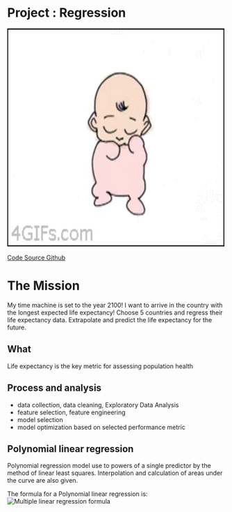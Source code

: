 # Project : Regression

<p align="left">
    <img src="./images/life.gif" width="500" height="500" style="float:center"> 
</p>

[Code Source Github](https://github.com/GitSanty/Model-Linear-Progression) 

# The Mission

My time machine is set to the year 2100! I want to arrive in the country with the longest expected life expectancy!
Choose 5 countries and regress their life expectancy data. Extrapolate and predict the life expectancy for the future.

 
## What
Life expectancy is the key metric for assessing population health


## Process and analysis
* data collection, data cleaning, Exploratory Data Analysis
* feature selection, feature engineering
* model selection 
* model optimization based on selected performance metric    


## Polynomial linear regression
Polynomial regression model use to powers of a single predictor by the method of linear least squares. Interpolation and calculation of areas under the curve are also given.

The formula for a Polynomial linear regression is:
<img src="https://wikimedia.org/api/rest_v1/media/math/render/svg/441d157d1b9e322b3cf27b721a370be6844d30c8" alt="Multiple linear regression formula" width="215" height="59"  sizes="(max-width: 215px) 100vw, 215px" >



 